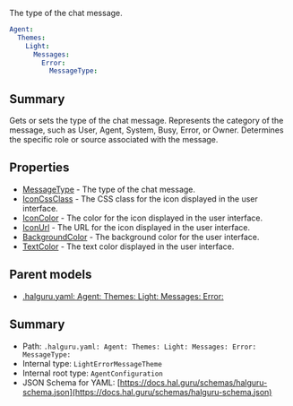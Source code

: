 <!--
title: MessageType
description: The type of the chat message.
version: 1.40.0
generated: true
date: 2025-04-25
node: This file is generated by the command-line program: `halguru manual -c -m`
-->


The type of the chat message.

```yaml
Agent:
  Themes:
    Light:
      Messages:
        Error:
          MessageType:
```

## Summary

Gets or sets the type of the chat message. Represents the category of the message, such as User, Agent, System, Busy, Error, or Owner. Determines the specific role or source associated with the message.

## Properties

* [MessageType]((halguru)-agent-themes-light-messages-error-messagetype.md) - The type of the chat message.
* [IconCssClass]((halguru)-agent-themes-light-messages-error-iconcssclass.md) - The CSS class for the icon displayed in the user interface.
* [IconColor]((halguru)-agent-themes-light-messages-error-iconcolor.md) - The color for the icon displayed in the user interface.
* [IconUrl]((halguru)-agent-themes-light-messages-error-iconurl.md) - The URL for the icon displayed in the user interface.
* [BackgroundColor]((halguru)-agent-themes-light-messages-error-backgroundcolor.md) - The background color for the user interface.
* [TextColor]((halguru)-agent-themes-light-messages-error-textcolor.md) - The text color displayed in the user interface.

## Parent models

* [.halguru.yaml: Agent: Themes: Light: Messages: Error:]((halguru)-agent-themes-light-messages-error.md)
## Summary

* Path: `.halguru.yaml: Agent: Themes: Light: Messages: Error: MessageType:`
* Internal type: `LightErrorMessageTheme`
* Internal root type: `AgentConfiguration`
* JSON Schema for YAML: [https://docs.hal.guru/schemas/halguru-schema.json](https://docs.hal.guru/schemas/halguru-schema.json)
